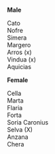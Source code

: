 **Male**
 
Cato  
Nofre  
Simera  
Margero  
Arros (x)  
Vindua (x)  
Aquicias
 
**Female**
 
Cella  
Marta  
Flaria  
Forta  
Soria Caronius  
Selva (X)  
Anzana  
Chera